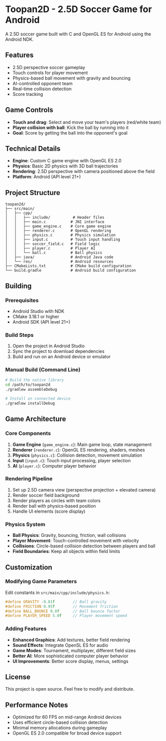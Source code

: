 # Toopan2D - 2.5D Soccer Game for Android

A 2.5D soccer game built with C and OpenGL ES for Android using the Android NDK.

## Features

- 2.5D perspective soccer gameplay
- Touch controls for player movement
- Physics-based ball movement with gravity and bouncing
- AI-controlled opponent team
- Real-time collision detection
- Score tracking

## Game Controls

- **Touch and drag**: Select and move your team's players (red/white team)
- **Player collision with ball**: Kick the ball by running into it
- **Goal**: Score by getting the ball into the opponent's goal

## Technical Details

- **Engine**: Custom C game engine with OpenGL ES 2.0
- **Physics**: Basic 2D physics with 3D ball trajectories
- **Rendering**: 2.5D perspective with camera positioned above the field
- **Platform**: Android (API level 21+)

## Project Structure

```
toopan2d/
├── src/main/
│   ├── cpp/
│   │   ├── include/          # Header files
│   │   ├── main.c           # JNI interface
│   │   ├── game_engine.c    # Core game engine
│   │   ├── renderer.c       # OpenGL rendering
│   │   ├── physics.c        # Physics simulation
│   │   ├── input.c          # Touch input handling
│   │   ├── soccer_field.c   # Field logic
│   │   ├── player.c         # Player AI
│   │   └── ball.c           # Ball physics
│   ├── java/                # Android Java code
│   └── res/                 # Android resources
├── CMakeLists.txt           # CMake build configuration
└── build.gradle             # Android build configuration
```

## Building

### Prerequisites

- Android Studio with NDK
- CMake 3.18.1 or higher
- Android SDK (API level 21+)

### Build Steps

1. Open the project in Android Studio
2. Sync the project to download dependencies
3. Build and run on an Android device or emulator

### Manual Build (Command Line)

```bash
# Build the native library
cd /path/to/toopan2d
./gradlew assembleDebug

# Install on connected device
./gradlew installDebug
```

## Game Architecture

### Core Components

1. **Game Engine** (`game_engine.c`): Main game loop, state management
2. **Renderer** (`renderer.c`): OpenGL ES rendering, shaders, meshes
3. **Physics** (`physics.c`): Collision detection, movement simulation
4. **Input** (`input.c`): Touch input processing, player selection
5. **AI** (`player.c`): Computer player behavior

### Rendering Pipeline

1. Set up 2.5D camera view (perspective projection + elevated camera)
2. Render soccer field background
3. Render players as circles with team colors
4. Render ball with physics-based position
5. Handle UI elements (score display)

### Physics System

- **Ball Physics**: Gravity, bouncing, friction, wall collisions
- **Player Movement**: Touch-controlled movement with velocity
- **Collisions**: Circle-based collision detection between players and ball
- **Field Boundaries**: Keep all objects within field limits

## Customization

### Modifying Game Parameters

Edit constants in `src/main/cpp/include/physics.h`:

```c
#define GRAVITY -9.81f        // Ball gravity
#define FRICTION 0.95f        // Movement friction
#define BALL_BOUNCE 0.8f      // Ball bounce factor
#define PLAYER_SPEED 5.0f     // Player movement speed
```

### Adding Features

- **Enhanced Graphics**: Add textures, better field rendering
- **Sound Effects**: Integrate OpenSL ES for audio
- **Game Modes**: Tournament, multiplayer, different field sizes
- **Better AI**: More sophisticated computer player behavior
- **UI Improvements**: Better score display, menus, settings

## License

This project is open source. Feel free to modify and distribute.

## Performance Notes

- Optimized for 60 FPS on mid-range Android devices
- Uses efficient circle-based collision detection
- Minimal memory allocations during gameplay
- OpenGL ES 2.0 compatible for broad device support